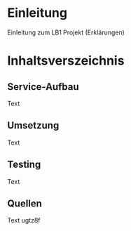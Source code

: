 # Einleitung
Einleitung zum LB1 Projekt (Erklärungen)

# Inhaltsverszeichnis

## Service-Aufbau 
Text

## Umsetzung
Text

## Testing
Text

## Quellen
Text
ugtz8f